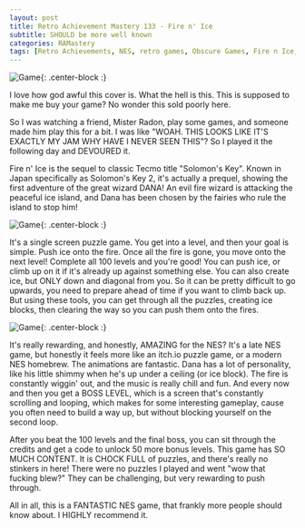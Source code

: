 ```yaml
---
layout: post
title: Retro Achievement Mastery 133 - Fire n' Ice
subtitle: SHOULD be more well known
categories: RAMastery
tags: [Retro Achievements, NES, retro games, Obscure Games, Fire n Ice, Solomon's Key, Reviews]
---
```



![Game](https://imgur.com/ZgfxJ8B.png){: .center-block :}

I love how god awful this cover is. What the hell is this. This is supposed to make me buy your game? No wonder this sold poorly here.

So I was watching a friend, Mister Radon, play some games, and someone made him play this for a bit. I was like "WOAH. THIS LOOKS LIKE IT'S EXACTLY MY JAM WHY HAVE I NEVER SEEN THIS"? So I played it the following day and DEVOURED it.

Fire n' Ice is the sequel to classic Tecmo title "Solomon's Key". Known in Japan specifically as Solomon's Key 2, it's actually a prequel, showing the first adventure of the great wizard DANA! An evil fire wizard is attacking the peaceful ice island, and Dana has been chosen by the fairies who rule the island to stop him!

![Game](https://imgur.com/wdEBJiR.png){: .center-block :}


It's a single screen puzzle game. You get into a level, and then your goal is simple. Push ice onto the fire. Once all the fire is gone, you move onto the next level! Complete all 100 levels and you're good! You can push ice, or climb up on it if it's already up against something else. You can also create ice, but ONLY down and diagonal from you. So it can be pretty difficult to go upwards, you need to prepare ahead of time if you want to climb back up. But using these tools, you can get through all the puzzles, creating ice blocks, then clearing the way so you can push them onto the fires.

![Game](https://imgur.com/zkVpAS7.png){: .center-block :}

It's really rewarding, and honestly, AMAZING for the NES? It's a late NES game, but honestly it feels more like an itch.io puzzle game, or a modern NES homebrew. The animations are fantastic. Dana has a lot of personality, like his little shimmy when he's up under a ceiling (or ice block). The fire is constantly wiggin' out, and the music is really chill and fun. And every now and then you get a BOSS LEVEL, which is a screen that's constantly scrolling and looping, which makes for some interesting gameplay, cause you often need to build a way up, but without blocking yourself on the second loop.

After you beat the 100 levels and the final boss, you can sit through the credits and get a code to unlock 50 more bonus levels. This game has SO MUCH CONTENT. It is CHOCK FULL of puzzles, and there's really no stinkers in here! There were no puzzles I played and went "wow that fucking blew?" They can be challenging, but very rewarding to push through.

All in all, this is a FANTASTIC NES game, that frankly more people should know about. I HIGHLY recommend it.
